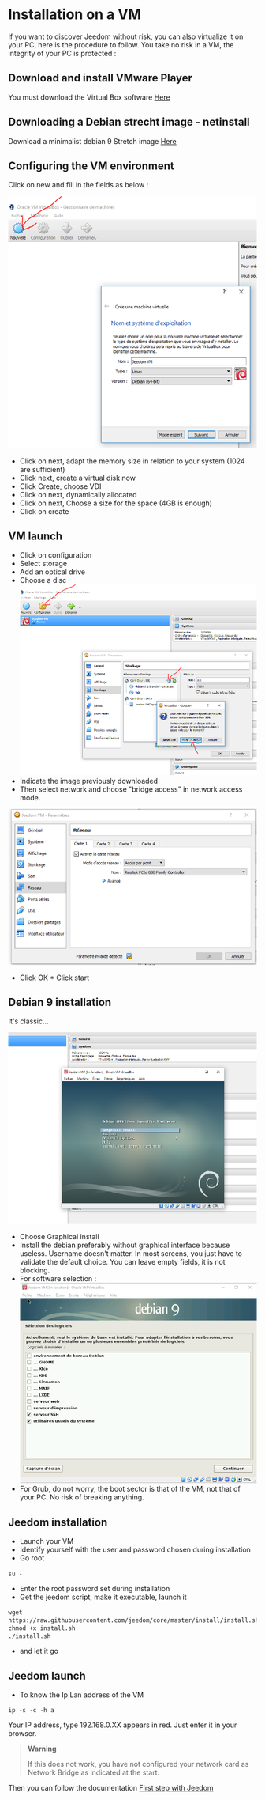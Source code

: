 # Installation on a VM

If you want to discover Jeedom without risk, you can also virtualize it on your PC, here is the procedure to follow. You take no risk in a VM, the integrity of your PC is protected :

## Download and install VMware Player

You must download the Virtual Box software [Here](https://download.virtualbox.org/virtualbox/6.1.6/VirtualBox-6.1.6-137129-Win.exe)

## Downloading a Debian strecht image - netinstall

Download a minimalist debian 9 Stretch image [Here](https://cdimage.debian.org/debian-cd/current/amd64/bt-cd/debian-10.3.0-amd64-netinst.iso.torrent)

## Configuring the VM environment

Click on new and fill in the fields as below :

![VirtualBox1](images/VirtualBox1.PNG)

-   Click on next, adapt the memory size in relation to your system (1024 are sufficient)
-   Click next, create a virtual disk now
-   Click Create, choose VDI
-   Click on next, dynamically allocated
-   Click on next, Choose a size for the space (4GB is enough)
-   Click on create

## VM launch

-   Click on configuration
-   Select storage
-   Add an optical drive
-   Choose a disc
![VirtualBox2](images/VirtualBox2.PNG)
-   Indicate the image previously downloaded
-   Then select network and choose "bridge access" in network access mode.

![VirtualBox3](images/VirtualBox3.PNG)

-   Click OK \* Click start

## Debian 9 installation

It's classic…

![VirtualBox4](images/VirtualBox4.PNG)

-   Choose Graphical install
-   Install the debian preferably without graphical interface because useless. Username doesn't matter. In most screens, you just have to validate the default choice. You can leave empty fields, it is not blocking.
-   For software selection :
![VirtualBox5](images/VirtualBox5.PNG)
-   For Grub, do not worry, the boot sector is that of the VM, not that of your PC. No risk of breaking anything.

## Jeedom installation

-   Launch your VM
-   Identify yourself with the user and password chosen during installation
-   Go root

``su -``

-   Enter the root password set during installation
-   Get the jeedom script, make it executable, launch it

````
wget https://raw.githubusercontent.com/jeedom/core/master/install/install.sh
chmod +x install.sh
./install.sh
````

-   and let it go

## Jeedom launch

-   To know the Ip Lan address of the VM

````
ip -s -c -h a
````

Your IP address, type 192.168.0.XX appears in red. Just enter it in your browser.

> **Warning**
>
> If this does not work, you have not configured your network card as Network Bridge as indicated at the start.

Then you can follow the documentation [First step with Jeedom](https://doc.jeedom.com/en_US/premiers-pas/index)
